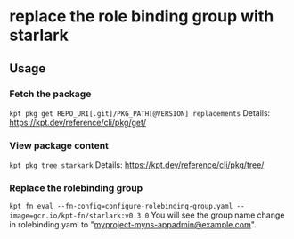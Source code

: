 # replace the role binding group with starlark

## Usage

### Fetch the package
`kpt pkg get REPO_URI[.git]/PKG_PATH[@VERSION] replacements`
Details: https://kpt.dev/reference/cli/pkg/get/

### View package content
`kpt pkg tree starkark`
Details: https://kpt.dev/reference/cli/pkg/tree/

### Replace the rolebinding group
`kpt fn eval --fn-config=configure-rolebinding-group.yaml --image=gcr.io/kpt-fn/starlark:v0.3.0`
You will see the group name change in rolebinding.yaml to "myproject-myns-appadmin@example.com".

